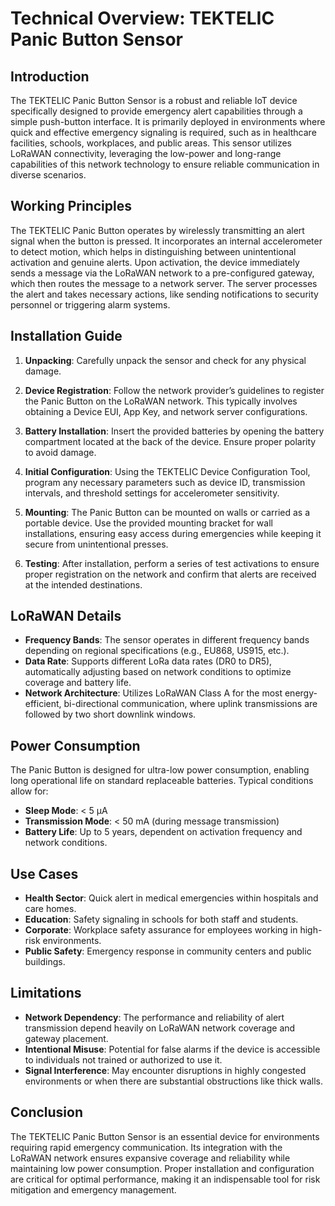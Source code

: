# Technical Overview: TEKTELIC Panic Button Sensor

## Introduction

The TEKTELIC Panic Button Sensor is a robust and reliable IoT device specifically designed to provide emergency alert capabilities through a simple push-button interface. It is primarily deployed in environments where quick and effective emergency signaling is required, such as in healthcare facilities, schools, workplaces, and public areas. This sensor utilizes LoRaWAN connectivity, leveraging the low-power and long-range capabilities of this network technology to ensure reliable communication in diverse scenarios.

## Working Principles

The TEKTELIC Panic Button operates by wirelessly transmitting an alert signal when the button is pressed. It incorporates an internal accelerometer to detect motion, which helps in distinguishing between unintentional activation and genuine alerts. Upon activation, the device immediately sends a message via the LoRaWAN network to a pre-configured gateway, which then routes the message to a network server. The server processes the alert and takes necessary actions, like sending notifications to security personnel or triggering alarm systems.

## Installation Guide

1. **Unpacking**: Carefully unpack the sensor and check for any physical damage.
   
2. **Device Registration**: Follow the network provider’s guidelines to register the Panic Button on the LoRaWAN network. This typically involves obtaining a Device EUI, App Key, and network server configurations.

3. **Battery Installation**: Insert the provided batteries by opening the battery compartment located at the back of the device. Ensure proper polarity to avoid damage.

4. **Initial Configuration**: Using the TEKTELIC Device Configuration Tool, program any necessary parameters such as device ID, transmission intervals, and threshold settings for accelerometer sensitivity.

5. **Mounting**: The Panic Button can be mounted on walls or carried as a portable device. Use the provided mounting bracket for wall installations, ensuring easy access during emergencies while keeping it secure from unintentional presses.

6. **Testing**: After installation, perform a series of test activations to ensure proper registration on the network and confirm that alerts are received at the intended destinations.

## LoRaWAN Details

- **Frequency Bands**: The sensor operates in different frequency bands depending on regional specifications (e.g., EU868, US915, etc.).
- **Data Rate**: Supports different LoRa data rates (DR0 to DR5), automatically adjusting based on network conditions to optimize coverage and battery life.
- **Network Architecture**: Utilizes LoRaWAN Class A for the most energy-efficient, bi-directional communication, where uplink transmissions are followed by two short downlink windows.

## Power Consumption

The Panic Button is designed for ultra-low power consumption, enabling long operational life on standard replaceable batteries. Typical conditions allow for:

- **Sleep Mode**: < 5 µA
- **Transmission Mode**: < 50 mA (during message transmission)
- **Battery Life**: Up to 5 years, dependent on activation frequency and network conditions.

## Use Cases

- **Health Sector**: Quick alert in medical emergencies within hospitals and care homes.
- **Education**: Safety signaling in schools for both staff and students.
- **Corporate**: Workplace safety assurance for employees working in high-risk environments.
- **Public Safety**: Emergency response in community centers and public buildings.

## Limitations

- **Network Dependency**: The performance and reliability of alert transmission depend heavily on LoRaWAN network coverage and gateway placement.
- **Intentional Misuse**: Potential for false alarms if the device is accessible to individuals not trained or authorized to use it.
- **Signal Interference**: May encounter disruptions in highly congested environments or when there are substantial obstructions like thick walls.

## Conclusion

The TEKTELIC Panic Button Sensor is an essential device for environments requiring rapid emergency communication. Its integration with the LoRaWAN network ensures expansive coverage and reliability while maintaining low power consumption. Proper installation and configuration are critical for optimal performance, making it an indispensable tool for risk mitigation and emergency management.